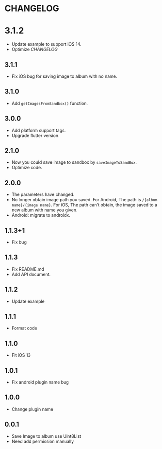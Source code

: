 # CHANGELOG

# 3.1.2
* Update example to support iOS 14.
* Optimize  *CHANGELOG*

## 3.1.1
* Fix iOS bug for saving image to album with no name.

## 3.1.0
* Add `getImagesFromSandbox()` function.

## 3.0.0
* Add platform support tags.
* Upgrade flutter version.

## 2.1.0
* Now you could save image to sandbox by `saveImageToSandBox`.
* Optimize code.

## 2.0.0
* The parameters have changed.
* No longer obtain image path you saved.
For Android, The path is <code>/{album name}/{image name}</code>.
For iOS, The path can't obtain, the image saved to a new album with name you given.
* Android: migrate to androidx.

## 1.1.3+1
* Fix bug

## 1.1.3
* Fix README.md
* Add API document.

## 1.1.2
* Update example

## 1.1.1
* Format code

## 1.1.0
* Fit iOS 13

## 1.0.1
* Fix android plugin name bug

## 1.0.0
* Change plugin name

## 0.0.1
* Save Image to album use Uint8List
* Need add permission manually